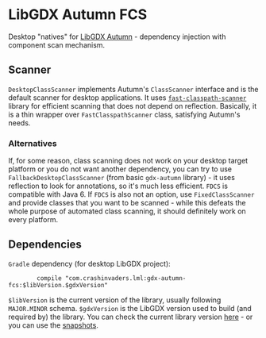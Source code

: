 # LibGDX Autumn FCS
Desktop "natives" for [LibGDX Autumn](../..) - dependency injection with component scan mechanism.

## Scanner
`DesktopClassScanner` implements Autumn's `ClassScanner` interface and is the default scanner for desktop applications. It uses [`fast-classpath-scanner`](https://github.com/lukehutch/fast-classpath-scanner) library for efficient scanning that does not depend on reflection. Basically, it is a thin wrapper over `FastClasspathScanner` class, satisfying Autumn's needs.

### Alternatives
If, for some reason, class scanning does not work on your desktop target platform or you do not want another dependency, you can try to use `FallbackDesktopClassScanner` (from basic `gdx-autumn` library) - it uses reflection to look for annotations, so it's much less efficient. `FDCS` is compatible with Java 6. If `FDCS` is also not an option, use `FixedClassScanner` and provide classes that you want to be scanned - while this defeats the whole purpose of automated class scanning, it should definitely work on every platform.

## Dependencies
`Gradle` dependency (for desktop LibGDX project):
```
        compile "com.crashinvaders.lml:gdx-autumn-fcs:$libVersion.$gdxVersion"
```
`$libVersion` is the current version of the library, usually following `MAJOR.MINOR` schema. `$gdxVersion` is the LibGDX version used to build (and required by) the library. You can check the current library version [here](http://search.maven.org/#search|ga|1|g%3A%22com.github.czyzby%22) - or you can use the [snapshots](https://oss.sonatype.org/content/repositories/snapshots/com/github/czyzby/).
